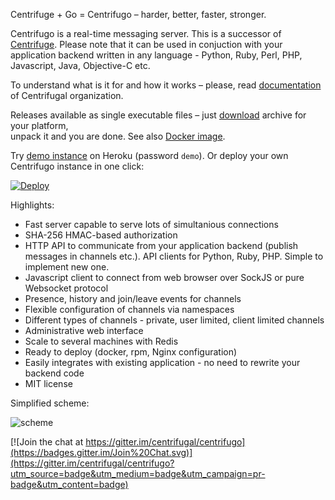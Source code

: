 Centrifuge + Go = Centrifugo – harder, better, faster, stronger.

Centrifugo is a real-time messaging server. This is a successor of 
[Centrifuge](https://github.com/centrifugal/centrifuge). Please note that it can be used in conjuction with your application backend written in any language - Python, Ruby, Perl, PHP, Javascript, Java, Objective-C etc.

To understand what is it for and how it works – please, read 
[documentation](http://fzambia.gitbooks.io/centrifugal/content/) of 
Centrifugal organization.

Releases available as single executable files – just 
[download](https://github.com/centrifugal/centrifugo/releases) archive for your platform,  
unpack it and you are done. See also [Docker image](https://registry.hub.docker.com/u/fzambia/centrifugo/).

Try [demo instance](https://centrifugo.herokuapp.com/) on Heroku (password `demo`). Or deploy your own Centrifugo instance in one click:

[![Deploy](https://www.herokucdn.com/deploy/button.png)](https://heroku.com/deploy?template=https://github.com/centrifugal/centrifugo)

Highlights:
* Fast server capable to serve lots of simultanious connections
* SHA-256 HMAC-based authorization
* HTTP API to communicate from your application backend (publish messages in channels etc.). API clients for Python, Ruby, PHP. Simple to implement new one.
* Javascript client to connect from web browser over SockJS or pure Websocket protocol
* Presence, history and join/leave events for channels
* Flexible configuration of channels via namespaces
* Different types of channels - private, user limited, client limited channels
* Administrative web interface
* Scale to several machines with Redis
* Ready to deploy (docker, rpm, Nginx configuration)
* Easily integrates with existing application - no need to rewrite your backend code
* MIT license

Simplified scheme:

![scheme](https://raw.githubusercontent.com/centrifugal/documentation/master/assets/images/scheme.png)


[![Join the chat at https://gitter.im/centrifugal/centrifugo](https://badges.gitter.im/Join%20Chat.svg)](https://gitter.im/centrifugal/centrifugo?utm_source=badge&utm_medium=badge&utm_campaign=pr-badge&utm_content=badge)
